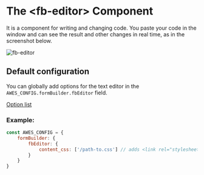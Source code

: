 # The &lt;fb-editor&gt; Component

It is a component for writing and changing code. You paste your code in the window and can see the result and other changes in real time, as in the screenshot below. 

![fb-editor](https://storage.googleapis.com/static.awes.io/docs/fb-editor.png)

## Default configuration

You can globally add options for the text editor in the `AWES_CONFIG.formBuilder.fbEditor` field.

[Option list](https://www.tiny.cloud/docs/configure/)

### Example:

```javascript
const AWES_CONFIG = {
    formBuilder: {
        fbEditor: {
            content_css: ['/path-to.css'] // adds <link rel="stylesheet" href="/path-to.css"/> in the editor’s iframe
        }
    }
}
```